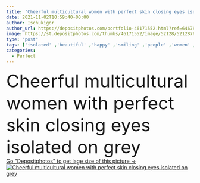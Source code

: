 ```yaml
---
title: 'Cheerful multicultural women with perfect skin closing eyes isolated on grey '
date: 2021-11-02T10:59:40+00:00
author: Ischukigor
author_url: https://depositphotos.com/portfolio-46171552.html?ref=64678756
image: https://st.depositphotos.com/thumbs/46171552/image/52128/521287622/api_thumb_450.jpg?forcejpeg=true
type: "post"
tags: ['isolated' ,'beautiful' ,'happy' ,'smiling' ,'people' ,'women' ,'beauty' ,'cheerful' ,'caucasian' ,'friendship' ,'face' ,'care' ,'gray' ,'skin' ,'emotion' ,'skincare' ,'body' ,'clean' ,'grey' ,'together' ,'friends' ,'asian' ,'perfect' ,'attractive' ,'positive' ,'bodycare' ,'multicultural' ,'multiethnic' ,'interracial' ,'closed eyes' ,'Studio Shot' ,'young adult' ,'black woman' ,'african american' ]
categories: 
  - Perfect
---
```

<div aling="center">
            <font size="60"> Cheerful multicultural women with perfect skin closing eyes isolated on grey</font>   
</div>
<div>
    <a href='https://st.depositphotos.com/thumbs/46171552/image/52128/521287622/api_thumb_450.jpg?forcejpeg=true?ref=64678756' target=_blank > Go "Depositphotos" to get lage size of this picture ->
        <img href='https://st.depositphotos.com/thumbs/46171552/image/52128/521287622/api_thumb_450.jpg?forcejpeg=true?ref=64678756' src='https://st.depositphotos.com/46171552/52128/i/950/depositphotos_521287622-stock-photo-cheerful-multicultural-women-perfect-skin.jpg?forcejpeg=true' alt='Cheerful multicultural women with perfect skin closing eyes isolated on grey' >
    </a>
</div>
